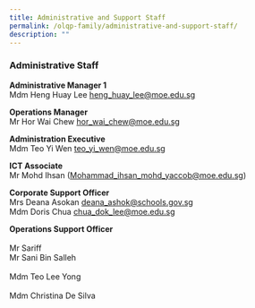```yaml
---
title: Administrative and Support Staff
permalink: /olqp-family/administrative-and-support-staff/
description: ""
---
```


### Administrative Staff

**Administrative Manager 1**
<br> Mdm Heng Huay Lee [heng_huay_lee@moe.edu.sg](mailto:heng_huay_lee@moe.edu.sg)

**Operations Manager**
<br> Mr Hor Wai Chew [hor_wai_chew@moe.edu.sg](mailto:hor_wai_chew@moe.edu.sg)

**Administration Executive**<br> Mdm Teo Yi Wen [teo_yi_wen@moe.edu.sg](mailto:teo_yi_wen@moe.edu.sg)

  

**ICT Associate** 
<br>Mr Mohd Ihsan ([Mohammad_ihsan_mohd_yaccob@moe.edu.sg](mailto:Mohammad_ihsan_mohd_yaccob@moe.edu.sg))

**Corporate Support Officer**
<br> Mrs Deana Asokan [deana_ashok@schools.gov.sg](mailto:deana_ashok@schools.gov.sg) <Br>
Mdm Doris Chua [chua_dok_lee@moe.edu.sg](mailto:chua_dok_lee@moe.edu.sg)

  

**Operations Support Officer**  
<br> Mr Sariff 
<br> Mr Sani Bin Salleh  
<br> Mdm Teo Lee Yong  
<br> Mdm Christina De Silva